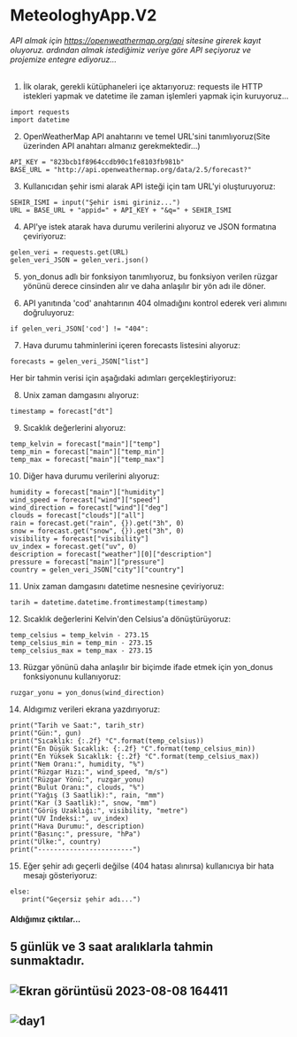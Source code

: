 # MeteologhyApp.V2 
###### API almak için https://openweathermap.org/api sitesine girerek kayıt oluyoruz. ardından almak istediğimiz veriye göre API seçiyoruz ve projemize entegre ediyoruz...


1. İlk olarak, gerekli kütüphaneleri içe aktarıyoruz: requests ile HTTP istekleri yapmak ve datetime ile zaman işlemleri yapmak için kuruyoruz...
```
import requests
import datetime
```
2. OpenWeatherMap API anahtarını ve temel URL'sini tanımlıyoruz(Site üzerinden API anahtarı almanız gerekmektedir...)
```
API_KEY = "823bcb1f8964ccdb90c1fe8103fb981b"
BASE_URL = "http://api.openweathermap.org/data/2.5/forecast?"
```
3. Kullanıcıdan şehir ismi alarak API isteği için tam URL'yi oluşturuyoruz:
```
SEHIR_ISMI = input("Şehir ismi giriniz...")
URL = BASE_URL + "appid=" + API_KEY + "&q=" + SEHIR_ISMI
```
4. API'ye istek atarak hava durumu verilerini alıyoruz ve JSON formatına çeviriyoruz:
```
gelen_veri = requests.get(URL) 
gelen_veri_JSON = gelen_veri.json()
```
5. yon_donus adlı bir fonksiyon tanımlıyoruz, bu fonksiyon verilen rüzgar yönünü derece cinsinden alır ve daha anlaşılır bir yön adı ile döner.


6. API yanıtında 'cod' anahtarının 404 olmadığını kontrol ederek veri alımını doğruluyoruz:
```
if gelen_veri_JSON['cod'] != "404":
```
7. Hava durumu tahminlerini içeren forecasts listesini alıyoruz:
```
forecasts = gelen_veri_JSON["list"]
```
Her bir tahmin verisi için aşağıdaki adımları gerçekleştiriyoruz:


8. Unix zaman damgasını alıyoruz:
```
timestamp = forecast["dt"]
```

9. Sıcaklık değerlerini alıyoruz:
```
temp_kelvin = forecast["main"]["temp"]
temp_min = forecast["main"]["temp_min"]
temp_max = forecast["main"]["temp_max"]
```
10. Diğer hava durumu verilerini alıyoruz:
```
humidity = forecast["main"]["humidity"]
wind_speed = forecast["wind"]["speed"]
wind_direction = forecast["wind"]["deg"]
clouds = forecast["clouds"]["all"]
rain = forecast.get("rain", {}).get("3h", 0)
snow = forecast.get("snow", {}).get("3h", 0)
visibility = forecast["visibility"]
uv_index = forecast.get("uv", 0)
description = forecast["weather"][0]["description"]
pressure = forecast["main"]["pressure"]
country = gelen_veri_JSON["city"]["country"]
```
11. Unix zaman damgasını datetime nesnesine çeviriyoruz:
```
tarih = datetime.datetime.fromtimestamp(timestamp)
```
12. Sıcaklık değerlerini Kelvin'den Celsius'a dönüştürüyoruz:
```
temp_celsius = temp_kelvin - 273.15
temp_celsius_min = temp_min - 273.15
temp_celsius_max = temp_max - 273.15
```
13. Rüzgar yönünü daha anlaşılır bir biçimde ifade etmek için yon_donus fonksiyonunu kullanıyoruz:
 ```
ruzgar_yonu = yon_donus(wind_direction)
```
14. Aldıgımız verileri ekrana yazdırıyoruz:
 ```
print("Tarih ve Saat:", tarih_str)
print("Gün:", gun)
print("Sıcaklık: {:.2f} °C".format(temp_celsius))
print("En Düşük Sıcaklık: {:.2f} °C".format(temp_celsius_min))
print("En Yüksek Sıcaklık: {:.2f} °C".format(temp_celsius_max))
print("Nem Oranı:", humidity, "%")
print("Rüzgar Hızı:", wind_speed, "m/s")
print("Rüzgar Yönü:", ruzgar_yonu)
print("Bulut Oranı:", clouds, "%")
print("Yağış (3 Saatlik):", rain, "mm")
print("Kar (3 Saatlik):", snow, "mm")
print("Görüş Uzaklığı:", visibility, "metre")
print("UV İndeksi:", uv_index)
print("Hava Durumu:", description)
print("Basınç:", pressure, "hPa")
print("Ülke:", country)
print("------------------------")
```
15. Eğer şehir adı geçerli değilse (404 hatası alınırsa) kullanıcıya bir hata mesajı gösteriyoruz:
 ```
else:
    print("Geçersiz şehir adı...")
```


#### Aldığımız çıktılar...
5 günlük ve 3 saat aralıklarla tahmin sunmaktadır.
------------------------------------------------

![Ekran görüntüsü 2023-08-08 164411](https://github.com/erent8/MeteologhyApp.V2/assets/86615310/6b090f7a-5a24-449c-a5b0-a5631a70e5a0)
------------------------------------------------
![day1](https://github.com/erent8/MeteologhyApp.V2/assets/86615310/b65048e0-6b38-4c2c-be56-8176148f135a)
------------------------------------------------









    















